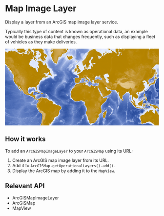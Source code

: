 # Map Image Layer

Display a layer from an ArcGIS map image layer service.

Typically this type of content is known as operational data, an example would be business data that changes frequently, such as displaying a fleet of vehicles as they make deliveries.

![](MapImageLayer.png)

## How it works

To add an `ArcGISMapImageLayer` to your `ArcGISMap` using its URL:

1.  Create an ArcGIS map image layer from its URL.
2.  Add it to `ArcGISMap.getOperationalLayers().add()`.
3.  Display the ArcGIS map by adding it to the `MapView`.

## Relevant API

*   ArcGISMapImageLayer
*   ArcGISMap
*   MapView

